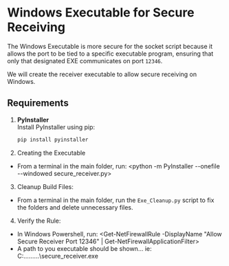# Windows Executable for Secure Receiving

The Windows Executable is more secure for the socket script because it allows the port to be tied to a specific executable program, ensuring that only that designated EXE communicates on port `12346`.

We will create the receiver executable to allow secure receiving on Windows.

## Requirements

1. **PyInstaller**  
   Install PyInstaller using pip:
   ```bash
   pip install pyinstaller

2) Creating the Executable
- From a terminal in the main folder, run: 
<python -m PyInstaller --onefile --windowed secure_receiver.py>

3) Cleanup Build Files:
- From a terminal in the main folder, run the `Exe_Cleanup.py` script to fix the folders and delete unnecessary files.

4) Verify the Rule:
- In Windows Powershell, run:
<Get-NetFirewallRule -DisplayName "Allow Secure Receiver Port 12346" | Get-NetFirewallApplicationFilter>
- A path to you executable should be shown... ie: C:\...\...\...\secure_receiver.exe